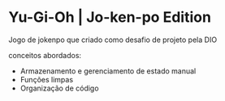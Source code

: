 # Yu-Gi-Oh | Jo-ken-po Edition

Jogo de jokenpo que criado como desafio de projeto pela DIO

conceitos abordados:

- Armazenamento e gerenciamento de estado manual
- Funções limpas
- Organização de código
